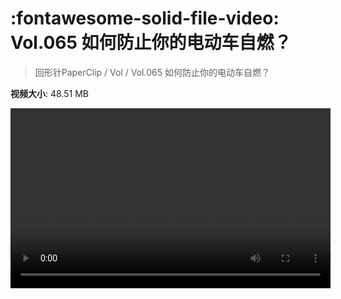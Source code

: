 # :fontawesome-solid-file-video: Vol.065 如何防止你的电动车自燃？

> 回形针PaperClip / Vol / Vol.065 如何防止你的电动车自燃？

**视频大小**: 48.51 MB

<video id="V-896e6991194b94106e941e3b8aa7dd56" width="512" height="288" preload="none" playsinline webkit-playsinline></video>
